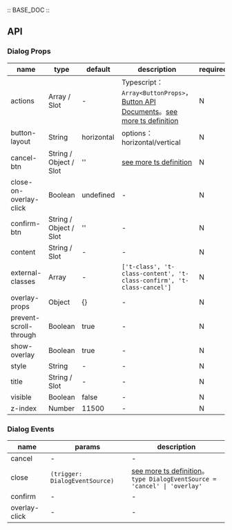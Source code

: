 :: BASE_DOC ::

## API
### Dialog Props

name | type | default | description | required
-- | -- | -- | -- | --
actions | Array / Slot | - | Typescript：`Array<ButtonProps>`，[Button API Documents](./button?tab=api)。[see more ts definition](https://github.com/Tencent/tdesign-miniprogram/tree/develop/src/dialog/type.ts) | N
button-layout | String | horizontal | options：horizontal/vertical | N
cancel-btn | String / Object / Slot | '' | [see more ts definition](https://github.com/Tencent/tdesign-miniprogram/tree/develop/src/dialog/type.ts) | N
close-on-overlay-click | Boolean | undefined | \- | N
confirm-btn | String / Object / Slot | '' | \- | N
content | String / Slot | - | \- | N
external-classes | Array | - | `['t-class', 't-class-content', 't-class-confirm', 't-class-cancel']` | N
overlay-props | Object | {} | \- | N
prevent-scroll-through | Boolean | true | \- | N
show-overlay | Boolean | true | \- | N
style | String | - | \- | N
title | String / Slot | - | \- | N
visible | Boolean | false | \- | N
z-index | Number | 11500 | \- | N

### Dialog Events

name | params | description
-- | -- | --
cancel | \- | \-
close | `(trigger: DialogEventSource)` | [see more ts definition](https://github.com/Tencent/tdesign-miniprogram/tree/develop/src/dialog/type.ts)。<br/>`type DialogEventSource = 'cancel' \| 'overlay'`<br/>
confirm | - | \-
overlay-click | \- | \-
